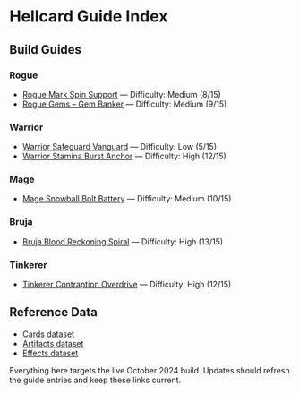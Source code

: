 # Hellcard Guide Index

## Build Guides

### Rogue
- [Rogue Mark Spin Support](Rogue/MarkSpin.md) — Difficulty: Medium (8/15)
- [Rogue Gems – Gem Banker](Rogue/GemsBuild.md) — Difficulty: Medium (9/15)

### Warrior
- [Warrior Safeguard Vanguard](Warrior/ShieldSafeguard.md) — Difficulty: Low (5/15)
- [Warrior Stamina Burst Anchor](Warrior/StaminaBurst.md) — Difficulty: High (12/15)

### Mage
- [Mage Snowball Bolt Battery](Mage/SnowballBolt.md) — Difficulty: Medium (10/15)

### Bruja
- [Bruja Blood Reckoning Spiral](Bruja/BloodReckoning.md) — Difficulty: High (13/15)

### Tinkerer
- [Tinkerer Contraption Overdrive](Tinkerer/ContraptionOverdrive.md) — Difficulty: High (12/15)

## Reference Data
- [Cards dataset](data/cards.json)
- [Artifacts dataset](data/artifacts.json)
- [Effects dataset](data/effects.json)

Everything here targets the live October 2024 build. Updates should refresh the guide entries and keep these links current.
